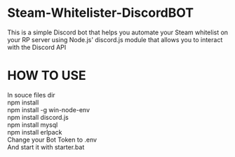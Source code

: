 # Steam-Whitelister-DiscordBOT
This is a simple Discord bot that helps you automate your Steam whitelist on your RP server using Node.js' discord.js module that allows you to interact with the Discord API

# HOW TO USE
In souce files dir <br />
npm install  <br />
npm install -g win-node-env <br />
npm install discord.js <br />
npm install mysql <br />
npm install erlpack <br />
Change your Bot Token to .env <br />
And start it with starter.bat
